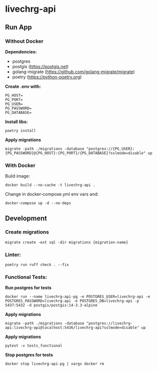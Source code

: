# livechrg-api

## Run App

### Without Docker
**Dependencies:**

- postgres
- postgis (https://postgis.net)
- golang-migrate (https://github.com/golang-migrate/migrate)
- poetry (https://python-poetry.org)

**Create .env with:**
```
PG_HOST=
PG_PORT=
PG_USER=
PG_PASSWORD=
PG_DATABASE=
```

**Install libs:**
```
poetry install
```

**Apply migrations**
```
migrate -path ./migrations -database "postgres://{PG_USER}:{PG_PASSWORD}@{PG_HOST}:{PG_PORT}/{PG_DATABASE}?sslmode=disable" up
```

### With Docker
Build image:
```
docker build --no-cache -t livechrg-api .
```

Change in docker-compose.yml env vars and:
```
docker-compose up -d --no-deps
```



## Development

### Create migrations
```
migrate create -ext sql -dir migrations {migration-name} 
```


### Linter:
```
poetry run ruff check . --fix
```

### Functional Tests:
**Run postgres for tests**
```
docker run --name livechrg-api-pg -e POSTGRES_USER=livechrg-api -e POSTGRES_PASSWORD=livechrg-api -e POSTGRES_DB=livechrg-api -p 5437:5432 -d postgis/postgis:14-3.3-alpine
```
**Apply migrations**
```
migrate -path ./migrations -database "postgres://livechrg-api:livechrg-api@localhost:5436/livechrg-api?sslmode=disable" up
```
**Apply migrations**
```
pytest -v tests_functional
```
**Stop postgres for tests**
```
docker stop livechrg-api-pg | xargs docker rm
```
